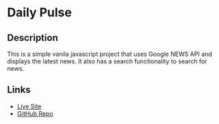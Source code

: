 # Daily Pulse

## Description

This is a simple vanila javascript project that uses Google NEWS API and displays the latest news. It also has a search functionality to search for news.

## Links

- [Live Site](https://abhinavgupta-de.github.io/WebDevAssignment/)
- [GitHub Repo](https://github.com/AbhinavGupta-de/WebDevAssignment)
